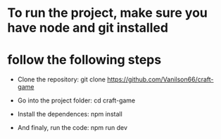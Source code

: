 # To run the project, make sure you have node and git installed
# follow the following steps

- Clone the repository:
git clone https://github.com/Vanilson66/craft-game

- Go into the project folder:
cd craft-game

- Install the dependences:
npm install

- And finaly, run the code:
npm run dev
